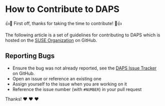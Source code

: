 # How to Contribute to DAPS

:+1::tada: First off, thanks for taking the time to contribute! :tada::+1:

The following article is a set of guidelines for contributing to DAPS which
is hosted on the [SUSE Organization](https://github.com/openSUSE) on GitHub.

## Reporting Bugs

* Ensure the bug was not already reported, see the
  [DAPS Issue Tracker](https://github.com/openSUSE/daps/issues) on GitHub.
* Open an issue or reference an existing one
* Assign yourself to the issue when you are working on it
* Reference the issue number (with `#NUMBER`) in your pull request

Thanks! :heart: :heart: :heart:

